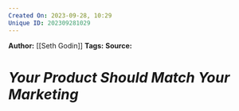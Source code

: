 ```yaml
---
Created On: 2023-09-28, 10:29
Unique ID: 202309281029
---
```

**Author:** [[Seth Godin]]
**Tags:** 
**Source:**
# *Your Product Should Match Your Marketing*



